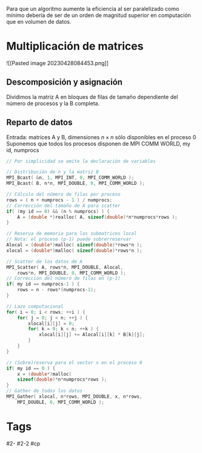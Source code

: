 Para que un algoritmo aumente la eficiencia al ser paralelizado como mínimo debería de ser de un orden de magnitud superior en computación que en volumen de datos.
# Multiplicación de matrices

![[Pasted image 20230428084453.png]]

## Descomposición y asignación
Dividimos la matriz A en bloques de filas de tamaño dependiente del número de procesos y la B completa.
## Reparto de datos
Entrada: matrices A y B, dimensiones $n\times n$ sólo disponibles en el proceso 0  
Suponemos que todos los procesos disponen de MPI COMM WORLD, my id, numprocs  
```C
// Por simplicidad se omite la declaración de variables

// Distribución de n y la matriz B  
MPI_Bcast( &n, 1, MPI_INT, 0, MPI_COMM_WORLD );
MPI_Bcast( B, n*n, MPI_DOUBLE, 0, MPI_COMM_WORLD );

// Cálculo del número de filas por proceso  
rows = ( n + numprocs - 1 ) / numprocs;
// Corrección del tamaño de A para scatter  
if( (my id == 0) && (n % numprocs) ) {  
	A = (double *)realloc( A, sizeof(double)*n*numprocs*rows );
}

// Reserva de memoria para las submatrices local  
// Nota: el proceso (p-1) puede sobrerreservar  
Alocal = (double*)malloc( sizeof(double)*rows*n );  
xlocal = (double*)malloc( sizeof(double)*rows*n );

// Scatter de los datos de A  
MPI_Scatter( A, rows*n, MPI_DOUBLE, Alocal, 
	rows*n, MPI_DOUBLE, 0, MPI_COMM_WORLD );
// Corrección del número de filas en (p-1)  
if( my id == numprocs-1 ) {  
	rows = n - rows*(numprocs-1);
}

// Lazo computacional  
for( i = 0; i < rows; ++i ) {  
	for( j = 0; j < n; ++j ) {  
		xlocal[i][j] = 0;
		for( k = 0; k < n; ++k ) {  
			xlocal[i][j] += Alocal[i][k] * B[k][j];
		}  
	}  
}

// (Sobre)reserva para el vector x en el proceso 0  
if( my id == 0 ) {  
	x = (double*)malloc(  
	sizeof(double)*n*numprocs*rows );  
}  
// Gather de todos los datos  
MPI_Gather( xlocal, n*rows, MPI_DOUBLE, x, n*rows,  
	MPI_DOUBLE, 0, MPI_COMM_WORLD );
```
# Tags
#2- 
#2-2 
#cp 